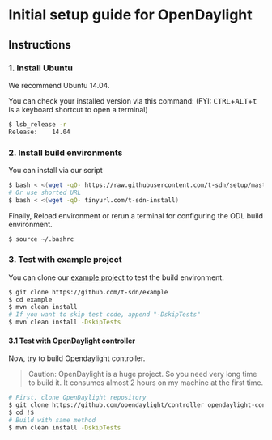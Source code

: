 Initial setup guide for OpenDaylight
====================================

Instructions
------------

### 1. Install Ubuntu

We recommend Ubuntu 14.04.

You can check your installed version via this command:
(FYI: <kbd>CTRL</kbd>+<kbd>ALT</kbd>+<kbd>t</kbd> is a keyboard shortcut to open a terminal)

```sh
$ lsb_release -r
Release:    14.04
```

### 2. Install build environments



You can install via our script 

```sh
$ bash < <(wget -qO- https://raw.githubusercontent.com/t-sdn/setup/master/install.sh)
# Or use shorted URL
$ bash < <(wget -qO- tinyurl.com/t-sdn-install)
```

Finally, Reload environment or rerun a terminal for configuring the ODL build
environment.

```sh
$ source ~/.bashrc
```


### 3. Test with example project

You can clone our [example project] to test the build environment.

```sh
$ git clone https://github.com/t-sdn/example
$ cd example
$ mvn clean install
# If you want to skip test code, append "-DskipTests"
$ mvn clean install -DskipTests
```

[example project]: http://github.com/t-sdn/example


#### 3.1 Test with OpenDaylight controller

Now, try to build Opendaylight controller.

> Caution: OpenDaylight is a huge project. So you need very long time to build it.
> It consumes almost 2 hours on my machine at the first time.

```sh
# First, clone OpenDaylight repository
$ git clone https://github.com/opendaylight/controller opendaylight-controller
$ cd !$
# Build with same method
$ mvn clean install -DskipTests
```
